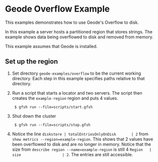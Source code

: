 <!--
Licensed to the Apache Software Foundation (ASF) under one or more
contributor license agreements.  See the NOTICE file distributed with
this work for additional information regarding copyright ownership.
The ASF licenses this file to You under the Apache License, Version 2.0
(the "License"); you may not use this file except in compliance with
the License.  You may obtain a copy of the License at

     http://www.apache.org/licenses/LICENSE-2.0

Unless required by applicable law or agreed to in writing, software
distributed under the License is distributed on an "AS IS" BASIS,
WITHOUT WARRANTIES OR CONDITIONS OF ANY KIND, either express or implied.
See the License for the specific language governing permissions and
limitations under the License.
-->

# Geode Overflow Example

This examples demonstrates how to use Geode's Overflow to disk.

In this example a server hosts a partitioned region that stores strings. 
The example shows data being overflowed to disk and removed from memory.

This example assumes that Geode is installed.

## Set up the region
1. Set directory ```geode-examples/overflow``` to be the
current working directory.
Each step in this example specifies paths relative to that directory.

2. Run a script that starts a locator and two servers. The script
then creates the ```example-region``` region and puts 4 values.

        $ gfsh run --file=scripts/start.gfsh

3. Shut down the cluster

        $ gfsh run --file=scripts/stop.gfsh
        
4. Notice the line 
`diskstore | totalEntriesOnlyOnDisk       | 2` from `show metrics --region=example-region`.
This shows that 2 values have been overflowed to disk and are no longer in memory.
Notice that the size from `describe region --name=example-region` 
is still 4 `Region   | size                   | 2`. 
The entries are still accessible.


